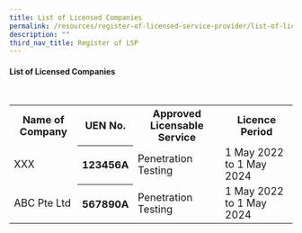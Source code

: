 ```yaml
---
title: List of Licensed Companies
permalink: /resources/register-of-licensed-service-provider/list-of-licensed-companies
description: ""
third_nav_title: Register of LSP
---
```



#### List of Licensed Companies
<br>
<table>
<tbody><tr>
	<th><b><font size="4.5">Name of Company</font></b></th>
	<th><b><font size="4.5">UEN No.</font></b></th>
	<th><b><font size="4.5">Approved Licensable Service</font></b></th>
	<th><b><font size="4.5">Licence Period</font></b></th>
</tr>
<tr>
<td><font size="4.5">XXX</font></td>
<th><font size="4.5">123456A</font></th>
<td><font size="4.5">Penetration Testing</font></td>
<td><font size="4.5">1 May 2022 to 1 May 2024</font></td>
</tr>
	<tr>
<td><font size="4.5">ABC Pte Ltd</font></td>
<th><font size="4.5">567890A</font></th>
<td><font size="4.5">Penetration Testing</font></td>
<td><font size="4.5">1 May 2022 to 1 May 2024</font></td>
</tr>